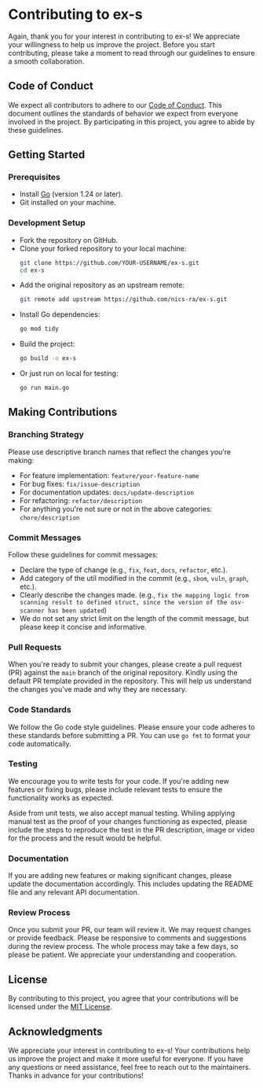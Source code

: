 # Contributing to ex-s

Again, thank you for your interest in contributing to ex-s! We appreciate your willingness to help us improve the project. Before you start contributing, please take a moment to read through our guidelines to ensure a smooth collaboration.

## Code of Conduct

We expect all contributors to adhere to our [Code of Conduct](CODE_OF_CONDUCT.md). This document outlines the standards of behavior we expect from everyone involved in the project. By participating in this project, you agree to abide by these guidelines.

## Getting Started

### Prerequisites

- Install [Go](https://golang.org/doc/install/source) (version 1.24 or later).
- Git installed on your machine.

### Development Setup

- Fork the repository on GitHub.
- Clone your forked repository to your local machine:
  ```bash
  git clone https://github.com/YOUR-USERNAME/ex-s.git
  cd ex-s
  ```
- Add the original repository as an upstream remote:
  ```bash
  git remote add upstream https://github.com/nics-ra/ex-s.git
    ```
- Install Go dependencies:
  ```bash
  go mod tidy
  ```
- Build the project:
  ```bash
  go build -o ex-s
  ```
- Or just run on local for testing:
  ```bash
  go run main.go
  ```

## Making Contributions

### Branching Strategy

Please use descriptive branch names that reflect the changes you're making:

- For feature implementation: `feature/your-feature-name`
- For bug fixes: `fix/issue-description`
- For documentation updates: `docs/update-description`
- For refactoring: `refactor/description`
- For anything you're not sure or not in the above categories: `chore/description`

### Commit Messages

Follow these guidelines for commit messages:

- Declare the type of change (e.g., `fix`, `feat`, `docs`, `refactor`, etc.).
- Add category of the util modified in the commit (e.g., `sbom`, `vuln`, `graph`, etc.).
- Clearly describe the changes made. (e.g., `fix the mapping logic from scanning result to defined struct, since the version of the osv-scanner has been updated`)
- We do not set any strict limit on the length of the commit message, but please keep it concise and informative.

### Pull Requests

When you're ready to submit your changes, please create a pull request (PR) against the `main` branch of the original repository. Kindly using the default PR template provided in the repository. This will help us understand the changes you've made and why they are necessary.

### Code Standards

We follow the Go code style guidelines. Please ensure your code adheres to these standards before submitting a PR. You can use `go fmt` to format your code automatically.

### Testing

We encourage you to write tests for your code. If you're adding new features or fixing bugs, please include relevant tests to ensure the functionality works as expected.

Aside from unit tests, we also accept manual testing. Whiling applying manual test as the proof of your changes functioning as expected, please include the steps to reproduce the test in the PR description, image or video for the process and the result would be helpful.

### Documentation

If you are adding new features or making significant changes, please update the documentation accordingly. This includes updating the README file and any relevant API documentation.

### Review Process

Once you submit your PR, our team will review it. We may request changes or provide feedback. Please be responsive to comments and suggestions during the review process. The whole process may take a few days, so please be patient. We appreciate your understanding and cooperation.

## License

By contributing to this project, you agree that your contributions will be licensed under the [MIT License](LICENSE).

## Acknowledgments

We appreciate your interest in contributing to ex-s! Your contributions help us improve the project and make it more useful for everyone. If you have any questions or need assistance, feel free to reach out to the maintainers. Thanks in advance for your contributions!
